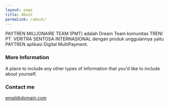 ```yaml
---
layout: page
title: About
permalink: /about/
---
```


PAYTREN MILLIONAIRE TEAM (PMT) adalah Dream Team komunitas TRENI PT. VERITRA SENTOSA INTERNASIONAL dengan produk unggulannya yaitu PAYTREN aplikasi Digital MultiPayment.

### More Information

A place to include any other types of information that you'd like to include about yourself.

### Contact me

[email@domain.com](mailto:email@domain.com)
